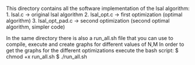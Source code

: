 This directory contains all the software implementation of the lsal algorithm:
    1. lsal.c         -> original lsal algorithm
    2. lsal_opt.c     -> first optimization (optimal algorithm)
    3. lsal_opt_pad.c -> second optimization (second optimal algorithm, simpler code)

In the same directory there is also a run_all.sh file that you can use to compile, execute and create graphs for different values of N,M
In order to get the graphs for the different optimizations execute the bash script:
$   chmod +x run_all.sh
$   ./run_all.sh

